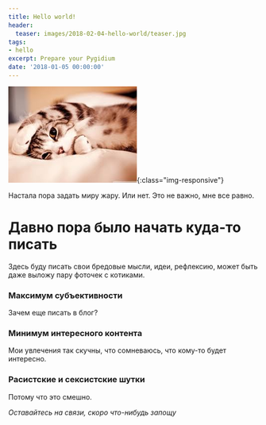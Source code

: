 ```yaml
---
title: Hello world!
header:
  teaser: images/2018-02-04-hello-world/teaser.jpg
tags:
- hello
excerpt: Prepare your Pygidium
date: '2018-01-05 00:00:00'
---
```


![Preparing](/images/teaser.jpg){:class="img-responsive"}

Настала пора задать миру жару. Или нет. Это не важно, мне все равно.

# Давно пора было начать куда-то писать

Здесь буду писать свои бредовые мысли, идеи, рефлексию, может быть даже выложу пару фоточек с котиками.

### Максимум субъективности

Зачем еще писать в блог?

### Минимум интересного контента

Мои увлечения так скучны, что сомневаюсь, что кому-то будет интересно.

### Расистские и сексистские шутки

Потому что это смешно.

*Оставайтесь на связи, скоро что-нибудь запощу*
